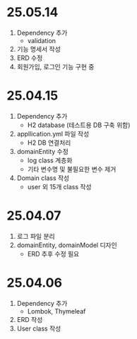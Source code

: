 # 25.05.14
1. Dependency 추가
    - validation
2. 기능 명세서 작성
3. ERD 수정
4. 회원가입, 로그인 기능 구현 중

# 25.04.15
1. Dependency 추가
    - H2 database (테스트용 DB 구축 위함)
2. appllication.yml 파일 작성
    - H2 DB 연결처리
3. domainEntity 수정
    - log class 계층화
    - 기타 변수명 및 불필요한 변수 제거
4. Domain class 작성 
    - user 외 15개 class 작성

# 25.04.07
1. 로그 파일 분리
2. domainEntity, domainModel 디자인
    - ERD 추후 수정 필요

# 25.04.06
1. Dependency 추가
    - Lombok, Thymeleaf
2. ERD 작성
3. User class 작성